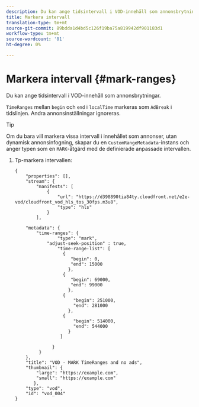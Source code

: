 ```yaml
---
description: Du kan ange tidsintervall i VOD-innehåll som annonsbrytningar.
title: Markera intervall
translation-type: tm+mt
source-git-commit: 89bdda1d4bd5c126f19ba75a819942df901183d1
workflow-type: tm+mt
source-wordcount: '81'
ht-degree: 0%

---
```



# Markera intervall {#mark-ranges}

Du kan ange tidsintervall i VOD-innehåll som annonsbrytningar.

`TimeRanges` mellan `begin` och `end` i `localTime` markeras som `AdBreak` i tidslinjen. Andra annonsinställningar ignoreras.

>[!TIP]
>
>Om du bara vill markera vissa intervall i innehållet som annonser, utan dynamisk annonsinfogning, skapar du en `CustomRangeMetadata`-instans och anger typen som en `MARK`-åtgärd med de definierade anpassade intervallen.

1. Tp-markera intervallen:

   ```
   {   
       "properties": [],
       "stream": {
           "manifests": [
               {
                   "url": "https://d398890tia84ty.cloudfront.net/e2e-vod/cloudfront_vod_hls_tos_30fps.m3u8",
                   "type": "hls"
               }
           ],
   
       "metadata": {
           "time-ranges": {
                   "type": "mark",
               "adjust-seek-position" : true,   
                   "time-range-list": [
                     {
                        "begin": 0,
                        "end": 15000
                       },
                     {
                        "begin": 69000,
                        "end": 99000
                       },
                     {
                         "begin": 251000,
                         "end": 281000
                       },
                     {
                         "begin": 514000,
                         "end": 544000
                       }
                    ]
   
                 }
            }           
       },   
       "title": "VOD - MARK TimeRanges and no ads",
       "thumbnail": {
           "large": "https://example.com",
           "small": "https://example.com"
          },
       "type": "vod",
       "id": "vod_004"
   }
   ```
